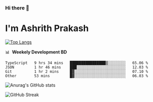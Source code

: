 ### Hi there 👋
# I'm Ashrith Prakash

[![Top Langs](https://github-readme-stats.vercel.app/api/top-langs/?username=xxcheckmatexx&count_private=true&include_all_commits=true&show_icons=true&line_height=20&title_color=FFFFFF&icon_color=FFFFFF&text_color=FFFFFF&bg_color=0D1117&langs_count=8)](https://github.com/anuraghazra/github-readme-stats)

📊 &nbsp;**Weekely Development BD**

<!--START_SECTION:waka-->

```text
TypeScript   9 hrs 34 mins   ████████████████▒░░░░░░░░   65.06 %
JSON         1 hr 46 mins    ███░░░░░░░░░░░░░░░░░░░░░░   12.03 %
Git          1 hr 2 mins     █▓░░░░░░░░░░░░░░░░░░░░░░░   07.10 %
Other        53 mins         █▓░░░░░░░░░░░░░░░░░░░░░░░   06.03 %
```

<!--END_SECTION:waka-->

![Anurag's GitHub stats](https://github-readme-stats.vercel.app/api?username=xxcheckmatexx&count_private=true&show_icons=true&theme=merko)  

![GitHub Streak](http://github-readme-streak-stats.herokuapp.com?user=xxcheckmatexx&theme=merko&hide_border=true&date_format=M%20j%5B%2C%20Y%5D&fire=DD0E0B)
<br/>
